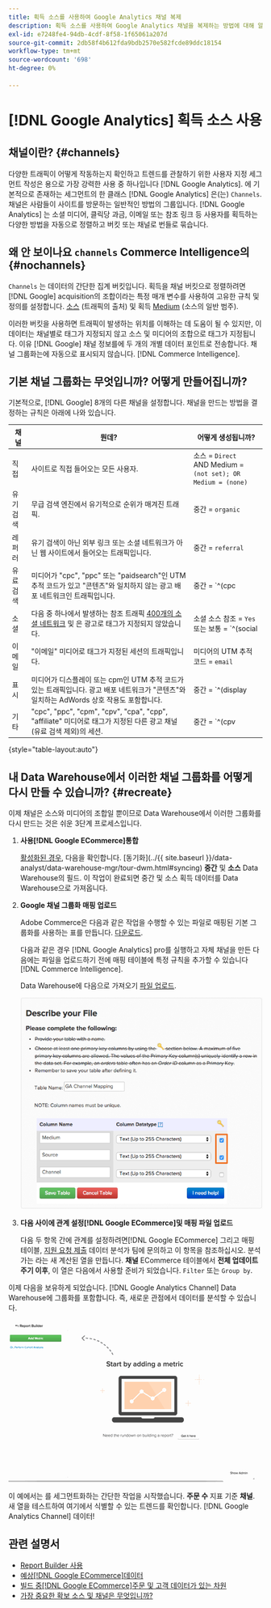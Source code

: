 ```yaml
---
title: 획득 소스를 사용하여 Google Analytics 채널 복제
description: 획득 소스를 사용하여 Google Analytics 채널을 복제하는 방법에 대해 알아봅니다.
exl-id: e7248fe4-94db-4cdf-8f58-1f65061a207d
source-git-commit: 2db58f4b612fda9bdb2570e582fcde89ddc18154
workflow-type: tm+mt
source-wordcount: '698'
ht-degree: 0%

---
```


# [!DNL Google Analytics] 획득 소스 사용

## 채널이란? {#channels}

다양한 트래픽이 어떻게 작동하는지 확인하고 트렌드를 관찰하기 위한 사용자 지정 세그먼트 작성은 용으로 가장 강력한 사용 중 하나입니다 [!DNL Google Analytics]. 에 기본적으로 존재하는 세그먼트의 한 클래스 [!DNL Google Analytics] 은(는) `Channels`. 채널은 사람들이 사이트를 방문하는 일반적인 방법의 그룹입니다.  [!DNL Google Analytics] 는 소셜 미디어, 클릭당 과금, 이메일 또는 참조 링크 등 사용자를 획득하는 다양한 방법을 자동으로 정렬하고 버킷 또는 채널로 번들로 묶습니다.

## 왜 안 보이나요 `channels` Commerce Intelligence의 {#nochannels}

`Channels` 는 데이터의 간단한 집계 버킷입니다. 획득을 채널 버킷으로 정렬하려면 [!DNL Google] acquisition의 조합이라는 특정 매개 변수를 사용하여 고유한 규칙 및 정의를 설정합니다. [소스](https://support.google.com/analytics/answer/1033173?hl=en) (트래픽의 출처) 및 획득 [Medium](https://support.google.com/analytics/answer/6099206?hl=en) (소스의 일반 범주).

이러한 버킷을 사용하면 트래픽이 발생하는 위치를 이해하는 데 도움이 될 수 있지만, 이 데이터는 채널별로 태그가 지정되지 않고 소스 및 미디어의 조합으로 태그가 지정됩니다. 이유 [!DNL Google] 채널 정보를에 두 개의 개별 데이터 포인트로 전송합니다. 채널 그룹화는에 자동으로 표시되지 않습니다. [!DNL Commerce Intelligence].

## 기본 채널 그룹화는 무엇입니까? 어떻게 만들어집니까?

기본적으로, [!DNL Google] 8개의 다른 채널을 설정합니다. 채널을 만드는 방법을 결정하는 규칙은 아래에 나와 있습니다.

| **채널** | **뭔데?** | **어떻게 생성됩니까?** |
|---|---|---|
| 직접 | 사이트로 직접 들어오는 모든 사용자. | 소스 = `Direct`<br>AND Medium = `(not set); OR Medium = (none)` |
| 유기 검색 | 무급 검색 엔진에서 유기적으로 순위가 매겨진 트래픽. | 중간 = `organic` |
| 레퍼러 | 유기 검색이 아닌 외부 링크 또는 소셜 네트워크가 아닌 웹 사이트에서 들어오는 트래픽입니다. | 중간 = `referral` |
| 유료 검색 | 미디어가 &quot;cpc&quot;, &quot;ppc&quot; 또는 &quot;paidsearch&quot;인 UTM 추적 코드가 있고 &quot;콘텐츠&quot;와 일치하지 않는 광고 배포 네트워크인 트래픽입니다. | 중간 = `^(cpc|ppc|paidsearch)$`<br>AND 광고 배포 네트워크 ≠ `Content` |
| 소셜 | 다음 중 하나에서 발생하는 참조 트래픽 [400개의 소셜 네트워크](https://www.annielytics.com/blog/analytics/sites-google-analytics-includes-in-social-reports/) 및 은 광고로 태그가 지정되지 않았습니다. | 소셜 소스 참조 = `Yes`<br>또는 보통 = `^(social|social-network|social-media|sm|social network|social media)$` |
| 이메일 | &quot;이메일&quot; 미디어로 태그가 지정된 세션의 트래픽입니다. | 미디어의 UTM 추적 코드 = `email` |
| 표시 | 미디어가 디스플레이 또는 cpm인 UTM 추적 코드가 있는 트래픽입니다. 광고 배포 네트워크가 &quot;콘텐츠&quot;와 일치하는 AdWords 상호 작용도 포함합니다. | 중간 = `^(display|cpm|banner)$`<br>OR 광고 배포 네트워크 = `Content`<br>AND 광고 형식 ≠ `Text` |
| 기타 | &quot;cpc&quot;, &quot;ppc&quot;, &quot;cpm&quot;, &quot;cpv&quot;, &quot;cpa&quot;, &quot;cpp&quot;, &quot;affiliate&quot; 미디어로 태그가 지정된 다른 광고 채널(유료 검색 제외)의 세션. | 중간 = `^(cpv|cpa|cpp|content-text)$` |

{style="table-layout:auto"}

## 내 Data Warehouse에서 이러한 채널 그룹화를 어떻게 다시 만들 수 있습니까? {#recreate}

이제 채널은 소스와 미디어의 조합일 뿐이므로 Data Warehouse에서 이러한 그룹화를 다시 만드는 것은 쉬운 3단계 프로세스입니다.

1. **사용[!DNL Google ECommerce]통합**

   [활성화된 경우](../importing-data/integrations/google-ecommerce.md), 다음을 확인합니다. [동기화](../{{ site.baseurl }}/data-analyst/data-warehouse-mgr/tour-dwm.html#syncing) **중간** 및 **소스** Data Warehouse의 필드. 이 작업이 완료되면 중간 및 소스 획득 데이터를 Data Warehouse으로 가져옵니다.

1. **Google 채널 그룹화 매핑 업로드**

   Adobe Commerce은 다음과 같은 작업을 수행할 수 있는 파일로 매핑된 기본 그룹화를 사용하는 표를 만듭니다. [다운로드](../../assets/ga-channel-mapping.csv).

   다음과 같은 경우 [!DNL Google Analytics] pro를 실행하고 자체 채널을 만든 다음에는 파일을 업로드하기 전에 매핑 테이블에 특정 규칙을 추가할 수 있습니다 [!DNL Commerce Intelligence].

   Data Warehouse에 다음으로 가져오기 [파일 업로드](../importing-data/connecting-data/using-file-uploader.md).

   ![](../../assets/Setting_Primary_Keys.png)

1. **다음 사이에 관계 설정[!DNL Google ECommerce]및 매핑 파일 업로드**

   다음 두 항목 간에 관계를 설정하려면[!DNL Google ECommerce] 그리고 매핑 테이블, [지원 요청 제출](../../guide-overview.md#Submitting-a-Support-Ticket) 데이터 분석가 팀에 문의하고 이 항목을 참조하십시오. 분석가는 라는 새 계산된 열을 만듭니다. **채널** ECommerce 테이블에서 **전체 업데이트 주기 이후**, 이 열은 다음에서 사용할 준비가 되었습니다. `Filter` 또는 `Group by`.

이제 다음을 보유하게 되었습니다. [!DNL Google Analytics Channel] Data Warehouse에 그룹화를 포함합니다. 즉, 새로운 관점에서 데이터를 분석할 수 있습니다.

![채널별 주문 수 지표 세그먼트화](../../assets/GA_Channel_Gif.gif)

이 예에서는 를 세그먼트화하는 간단한 작업을 시작했습니다. **주문 수** 지표 기준 **채널**. 새 열을 테스트하여 여기에서 식별할 수 있는 트렌드를 확인합니다. [!DNL Google Analytics Channel] 데이터!

## 관련 설명서

* [Report Builder 사용](../../tutorials/using-visual-report-builder.md)
* [예상[!DNL Google ECommerce]데이터](../importing-data/integrations/google-ecommerce-data.md)
* [빌드 중[!DNL Google ECommerce]주문 및 고객 데이터가 있는 차원](../data-warehouse-mgr/bldg-google-ecomm-dim.md)
* [가장 중요한 확보 소스 및 채널은 무엇입니까?](../analysis/most-value-source-channel.md)
